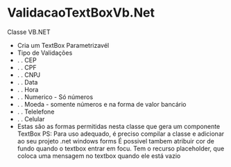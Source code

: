 # ValidacaoTextBoxVb.Net

Classe VB.NET
- Cria um TextBox Parametrizavél
- Tipo de Validações
- . . CEP
- . . CPF
- . . CNPJ
- . . Data
- . . Hora
- . . Numerico - Só números
- . . Moeda - somente números e na forma de valor bancário
- . . Telelefone
- . . Celular
- Estas são as formas permitidas nesta classe que gera um componente TextBox
PS: Para uso adequado, é preciso compilar a classe e adicionar ao seu projeto .net windows forms
É possivel tambem atribuir cor de fundo quando o textbox entrar em focu.
Tem o recurso placeholder, que coloca uma mensagem no textbox quando ele está vazio
